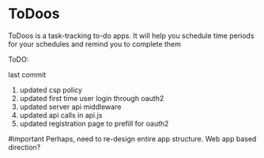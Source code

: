 # ToDoos

ToDoos is a task-tracking to-do apps. It will help you schedule time periods for your schedules and remind you to complete them

ToDO:

last commit
1. updated csp policy
2. updated first time user login through oauth2
3. updated server api middleware
4. updated api calls in api.js
5. updated registration page to prefill for oauth2


#important
Perhaps, need to re-design entire app structure. Web app based direction?